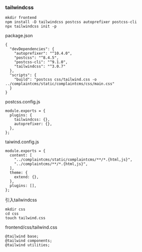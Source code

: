### tailwindcss 
```
mkdir frontend
npm install -D tailwindcss postcss autoprefixer postcss-cli
npx tailwindcss init -p
```
package.json
```
{
  "devDependencies": {
    "autoprefixer": "^10.4.0",
    "postcss": "^8.4.5",
    "postcss-cli": "^9.1.0",
    "tailwindcss": "^3.0.7"
  },
  "scripts": {
    "build": "postcss css/tailwind.css -o ../complaintcms/static/complaintcms/css/main.css"
  }
}
```
postcss.config.js
```
module.exports = {
  plugins: {
    tailwindcss: {},
    autoprefixer: {},
  },
};
```
taiwind.config.js
```
module.exports = {
  content: [
    "../complaintcms/static/complaintcms/**/*.{html,js}",
    "../complaintcms/**/*.{html,js}",
  ],
  theme: {
    extend: {},
  },
  plugins: [],
};
```
引入tailwindcss
```
mkdir css
cd css
touch tailwind.css
```
frontend/css/tailwind.css
```
@tailwind base;
@tailwind components;
@tailwind utilities;
```